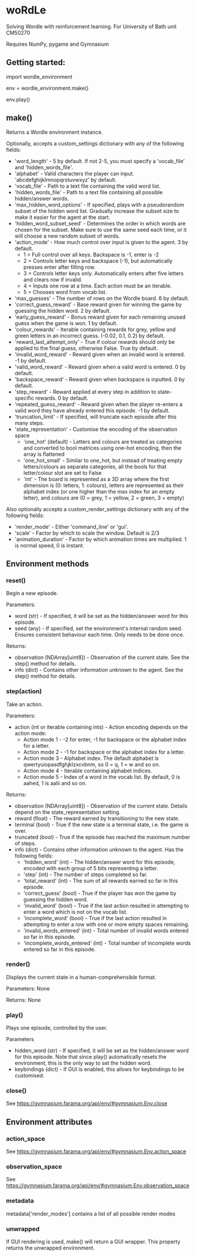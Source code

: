 # woRdLe
Solving Wordle with reinforcement learning. For University of Bath unit CM50270

Requires NumPy, pygame and Gymnasium

## Getting started:

import wordle_environment

env = wordle_environment.make()

env.play()

## make()

Returns a Wordle environment instance.

Optionally, accepts a custom_settings dictionary with any of the following fields:
- 'word_length' - 5 by default. If not 2-5, you must specify a 'vocab_file' and 'hidden_words_file'.
- 'alphabet' - Valid characters the player can input. 'abcdefghijklmnopqrstuvwxyz' by default.
- 'vocab_file' - Path to a text file containing the valid word list.
- 'hidden_words_file' - Path to a text file containing all possible hidden/answer words.
- 'max_hidden_word_options' - If specified, plays with a pseudorandom subset of the hidden word list.
Gradually increase the subset size to make it easier for the agent at the start.
- 'hidden_word_subset_seed' - Determines the order in which words are chosen for the subset.
Make sure to use the same seed each time, or it will choose a new random subset of words.
- 'action_mode' - How much control over input is given to the agent. 3 by default.
    - 1 = Full control over all keys. Backspace is -1, enter is -2
    - 2 = Controls letter keys and backspace (-1), but automatically presses enter after filling row.
    - 3 = Controls letter keys only. Automatically enters after five letters and clears row if invalid.
    - 4 = Inputs one row at a time. Each action must be an iterable.
    - 5 = Chooses word from vocab list.
- 'max_guesses' - The number of rows on the Wordle board. 6 by default.
- 'correct_guess_reward' - Base reward given for winning the game by guessing the hidden word. 2 by default.
- 'early_guess_reward' - Bonus reward given for each remaining unused guess when the game is won. 1 by default.
- 'colour_rewards' - Iterable containing rewards for grey, yellow and green letters in an incorrect guess.
(-0.02, 0.1, 0.2) by default.
- 'reward_last_attempt_only' - True if colour rewards should only be applied to the final guess, otherwise False. True by default.
- 'invalid_word_reward' - Reward given when an invalid word is entered. -1 by default.
- 'valid_word_reward' - Reward given when a valid word is entered. 0 by default.
- 'backspace_reward' - Reward given when backspace is inputted. 0 by default.
- 'step_reward' - Reward applied at every step in addition to state-specific rewards. 0 by default.
- 'repeated_guess_reward' - Reward given when the player re-enters a valid word they have already entered this episode. -1 by default.
- 'truncation_limit' - If specified, will truncate each episode after this many steps.
- 'state_representation' - Customise the encoding of the observation space
    - 'one_hot' (default) - Letters and colours are treated as categories and converted to bool matrices
    using one-hot encoding, then the array is flattened
    - 'one_hot_small' - Similar to one_hot, but instead of treating empty letters/colours as separate
    categories, all the bools for that letter/colour slot are set to False
    - 'int' - The board is represented as a 3D array where the first dimension is (0: letters, 1: colours),
    letters are represented as their alphabet index (or one higher than the max index for an empty letter), and
    colours are (0 = grey, 1 = yellow, 2 = green, 3 = empty)

Also optionally accepts a custom_render_settings dictionary with any of the following fields:
- 'render_mode' - Either 'command_line' or 'gui'.
- 'scale' - Factor by which to scale the window. Default is 2/3
- 'animation_duration' - Factor by which animation times are multiplied. 1 is normal speed, 0 is instant.

## Environment methods

### reset()

Begin a new episode.

Parameters:
- word (str) - If specified, it will be set as the hidden/answer word for this episode.
- seed (any) - If specified, set the environment's internal random seed. Ensures consistent behaviour each time. Only needs to be done once.

Returns:
- observation (NDArray[uint8]) - Observation of the current state. See the step() method for details.
- info (dict) - Contains other information unknown to the agent. See the step() method for details.

### step(action)

Take an action.

Parameters:
- action (int or iterable containing ints) - Action encoding depends on the action mode:
    - Action mode 1 - -2 for enter, -1 for backspace or the alphabet index for a letter.
    - Action mode 2 - -1 for backspace or the alphabet index for a letter.
    - Action mode 3 - Alphabet index. The default alphabet is qwertyuiopasdfghjklzxcvbnm, so 0 = q, 1 = w and so on.
    - Action mode 4 - Iterable containing alphabet indices.
    - Action mode 5 - Index of a word in the vocab list. By default, 0 is aahed, 1 is aalii and so on.

Returns:
- observation (NDArray[uint8]) - Observation of the current state. Details depend on the state_representation setting.
- reward (float) - The reward earned by transitioning to the new state.
- terminal (bool) - True if the new state is a terminal state, i.e. the game is over.
- truncated (bool) - True if the episode has reached the maximum number of steps.
- info (dict) - Contains other information unknown to the agent. Has the following fields:
    - 'hidden_word' (int) - The hidden/answer word for this episode, encoded with each group of 5 bits
    representing a letter.
    - 'step' (int) - The number of steps completed so far.
    - 'total_reward' (int) - The sum of all rewards earned so far in this episode.
    - 'correct_guess' (bool) - True if the player has won the game by guessing the hidden word.
    - 'invalid_word' (bool) - True if the last action resulted in attempting to enter a word which is not on the vocab list.
    - 'incomplete_word' (bool) - True if the last action resulted in attempting to enter a row with one or more empty spaces remaining.
    - 'invalid_words_entered' (int) - Total number of invalid words entered so far in this episode.
    - 'incomplete_words_entered' (int) - Total number of incomplete words entered so far in this episode.

### render()

Displays the current state in a human-comprehensible format.

Parameters: None

Returns: None

### play()

Plays one episode, controlled by the user.

Parameters
- hidden_word (str) - If specified, it will be set as the hidden/answer word for this episode. Note that since play() automatically resets the environment, this is the only way to set the hidden word.
- keybindings (dict) - If GUI is enabled, this allows for keybindings to be customised.

### close()

See https://gymnasium.farama.org/api/env/#gymnasium.Env.close

## Environment attributes

### action_space

See https://gymnasium.farama.org/api/env/#gymnasium.Env.action_space

### observation_space

See https://gymnasium.farama.org/api/env/#gymnasium.Env.observation_space

### metadata

metadata['render_modes'] contains a list of all possible render modes

### unwrapped

If GUI rendering is used, make() will return a GUI wrapper. This property returns the unwrapped environment.